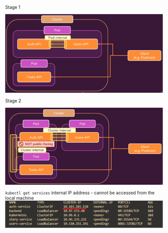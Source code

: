 Stage 1

![stage-1](image.png)

Stage 2

![stage=2](image-1.png)

`kubectl get services`
internal IP address - cannot be accessed from the local machine
![Alt text](image-2.png)
